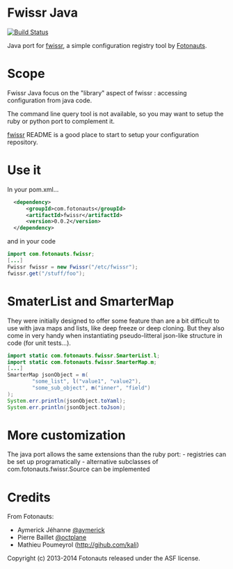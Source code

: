 Fwissr Java
===========

[![Build Status](https://travis-ci.org/fotonauts/fwissr.png)](https://travis-ci.org/fotonauts/fwissr)

Java port for [fwissr](http://github.com/fotonauts/fwissr), a simple configuration registry tool
by [Fotonauts](http://www.fotopedia.com).

Scope
=====

Fwissr Java focus on the "library" aspect of fwissr : accessing configuration from java code.

The command line query tool is not available, so you may want to setup the ruby or python port to complement it.

[fwissr](http://github.com/fotonauts/fwissr) README is a good place to start to setup your configuration repository.

Use it
======

In your pom.xml...

```XML
  <dependency>
      <groupId>com.fotonauts</groupId>
      <artifactId>fwissr</artifactId>
      <version>0.0.2</version>
  </dependency>
```

and in your code

```Java
import com.fotonauts.fwissr;
[...]
Fwissr fwissr = new Fwissr("/etc/fwissr");
fwissr.get("/stuff/foo");
```

SmaterList and SmarterMap
=========================

They were initially designed to offer some feature than are a bit difficult to use with java maps and lists, 
like deep freeze or deep cloning. But they also come in very handy when instantiating pseudo-litteral 
json-like structure in code (for unit tests...).

```Java
import static com.fotonauts.fwissr.SmarterList.l;
import static com.fotonauts.fwissr.SmarterMap.m;
[...]
SmarterMap jsonObject = m(
        "some_list", l("value1", "value2"), 
        "some_sub_object", m("inner", "field") 
);
System.err.println(jsonObject.toYaml);
System.err.println(jsonObject.toJson);
```


More customization
==================

The java port allows the same extensions than the ruby port:
    - registries can be set up programatically
    - alternative subclasses of com.fotonauts.fwissr.Source can be implemented

Credits
=======

From Fotonauts:

- Aymerick Jéhanne [@aymerick](https://twitter.com/aymerick)
- Pierre Baillet [@octplane](https://twitter.com/octplane)
- Mathieu Poumeyrol (http://gihub.com/kali)

Copyright (c) 2013-2014 Fotonauts released under the ASF license.
